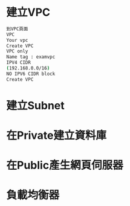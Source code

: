 # 建立VPC
```sh
到VPC頁面
VPC
Your vpc
Create VPC
VPC only
Name tag : examvpc
IPV4 CIDR 
(192.168.0.0/16)
NO IPV6 CIDR block
Create VPC
```


# 建立Subnet


# 在Private建立資料庫


# 在Public產生網頁伺服器



# 負載均衡器
